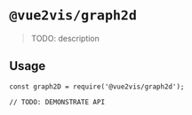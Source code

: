 # `@vue2vis/graph2d`

> TODO: description

## Usage

```
const graph2D = require('@vue2vis/graph2d');

// TODO: DEMONSTRATE API
```
